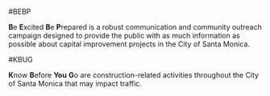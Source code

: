 #BEBP

**B**e **E**xcited **B**e **P**repared is a robust communication and community outreach campaign designed to provide the public with as much information as possible about capital improvement projects in the City of Santa Monica.

#KBUG

**K**now **B**efore **You** **G**o are construction-related activities throughout the City of Santa Monica that may impact traffic.
